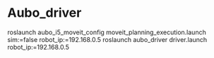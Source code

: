 # Aubo_driver
roslaunch aubo_i5_moveit_config moveit_planning_execution.launch sim:=false robot_ip:=192.168.0.5
roslaunch aubo_driver driver.launch robot_ip:=192.168.0.5
